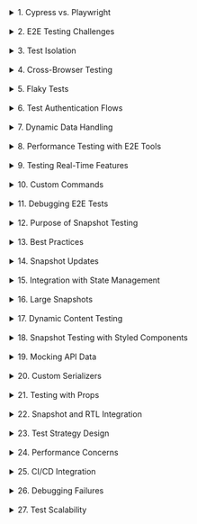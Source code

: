 <details>
<summary>1. Cypress vs. Playwright</summary>

**Key Differences:**

- **Architecture:**
  - Cypress operates within the browser itself, providing native access to the DOM. Playwright operates outside the browser, controlling browsers using WebSocket or CDP protocols.
- **Cross-browser Testing:**
  - Playwright supports multiple browsers (Chromium, WebKit, Firefox) out of the box. Cypress only supports Chromium-based browsers (with limited support for WebKit since v10).
- **Parallelization:**
  - Playwright supports native parallelization across processes. Cypress needs a CI setup or paid Dashboard Service for parallelization.
- **Network Interception:**
  - Playwright has a robust API for request/response interception. Cypress has limited support for intercepting and modifying requests.
- **API Testing:**
  - Playwright includes native tools for API testing. Cypress requires plugins or custom configurations.

**When to Choose:**

- Use Cypress when debugging, ease of setup, and a rich browser-focused testing experience is needed.
- Use Playwright for cross-browser testing, handling complex web apps, and scenarios requiring flexible test orchestration.

</details>

</br>

<details>
<summary>2. E2E Testing Challenges</summary>

To ensure stability and resilience:

- **Avoid Using Flaky Selectors:** Prefer unique `data-testid` attributes or semantic selectors over class names or IDs.
- **Use Retry Logic:** Both tools support retrying failed assertions automatically. Enable retries for unstable tests.
- **Mock/Intercept Network Calls:** Avoid reliance on live API endpoints by intercepting requests with mock data.
- **Control Test Environment:** Use test environments with static data to minimize unpredictability.
- **Wait for Stable States:** Use assertions to ensure the UI is ready before interacting with it (e.g., waiting for loaders to disappear).

</details>

</br>

<details>
<summary>3. Test Isolation</summary>

**Handling Test Isolation:**

- **Cypress:**
  - Use `cy.visit()` to start each test with a clean slate.
  - Clear cookies, local storage, and session storage (`cy.clearCookies()` and `cy.clearLocalStorage()`).
  - Stub network requests to control data between tests.
- **Playwright:**
  - Launch a new browser context for each test using `browser.newContext()` to ensure isolated states.
  - Use `context.clearCookies()` or `context.storageState()` to reset sessions between tests.

</details>

</br>

<details>
<summary>4. Cross-Browser Testing</summary>

Playwright achieves cross-browser testing by:

- Supporting multiple rendering engines (Chromium, WebKit, and Firefox).
- Using browser-specific configurations, allowing tests to run seamlessly across different engines.

**Challenges:**

- **Rendering Variations:** Some elements might render differently across browsers (e.g., fonts, CSS styles).
- **Feature Parity:** Browser-specific quirks might require conditional test logic.
- **Performance Differences:** Test execution speeds may vary depending on the browser engine.

</details>

</br>

<details>
<summary>5. Flaky Tests</summary>

Strategies to identify and resolve flaky tests:

- **Analyze Failure Patterns:** Review CI logs to identify recurring issues (e.g., timing, environment instability).
- **Add Smart Waits:** Replace arbitrary `wait()` with condition-based waits (`cy.waitUntil()`, `page.waitForSelector()`).
- **Reduce Dependencies:** Use mocks to decouple tests from external APIs or databases.
- **Run Tests in Isolation:** Identify interdependent tests by running tests individually and in parallel.
- **CI Debugging Tools:** Use video or screenshot capture (supported in both Cypress and Playwright) to analyze test failures.

</details>

</br>

<details>
<summary>6. Test Authentication Flows</summary>

**Playwright (OAuth):**

```javascript
test("OAuth login", async ({ page }) => {
  await page.goto("https://example.com/login");
  await page.fill("#username", "testuser");
  await page.fill("#password", "password123");
  await page.click('button[type="submit"]');
  await page.waitForURL("https://example.com/dashboard"); // Validate redirection
  expect(page.url()).toBe("https://example.com/dashboard");
});
```

**Cypress (Session Persistence):**

```javascript
Cypress.Commands.add("login", () => {
  cy.request("POST", "/api/login", {
    username: "testuser",
    password: "password123",
  }).then((response) => {
    window.localStorage.setItem("token", response.body.token);
  });
});

describe("Login test", () => {
  before(() => cy.login());
  it("Visits dashboard after login", () => {
    cy.visit("/dashboard");
    cy.contains("Welcome, testuser");
  });
});
```

</details>

</br>

<details>
<summary>7. Dynamic Data Handling</summary>

**Playwright Example:**

```javascript
test("Interact with dynamic dropdown", async ({ page }) => {
  await page.goto("https://example.com");
  await page.click("#dropdown"); // Open dropdown
  await page.waitForSelector(".dropdown-item"); // Wait for items to load
  const options = await page.$$eval(".dropdown-item", (items) =>
    items.map((item) => item.textContent)
  );
  console.log(options); // Verify dynamic data
  await page.click(`.dropdown-item:has-text("Option 1")`); // Select an option
});
```

</details>

</br>

<details>
<summary>8. Performance Testing with E2E Tools</summary>

**Measuring Page Load Time in Playwright:**

```javascript
test("Measure performance", async ({ page }) => {
  const start = Date.now();
  await page.goto("https://example.com");
  const loadTime = Date.now() - start;
  console.log(`Page load time: ${loadTime}ms`);
  expect(loadTime).toBeLessThan(2000); // Assert performance threshold
});
```

**Cypress Performance Plugin:** Use plugins like `cypress-performance` to capture metrics.

</details>

</br>

<details>
<summary>9. Testing Real-Time Features</summary>

**Cypress Real-Time Update Test:**

```javascript
describe("Real-time updates", () => {
  it("Validates live chat updates", () => {
    cy.visit("/chat");
    cy.intercept("POST", "/api/sendMessage").as("sendMessage");
    cy.get("#messageInput").type("Hello, World!");
    cy.get("#sendButton").click();
    cy.wait("@sendMessage");
    cy.contains(".message", "Hello, World!"); // Assert message appears
  });
});
```

</details>

</br>

<details>
<summary>10. Custom Commands</summary>

**Cypress Custom Command Example:**

```javascript
Cypress.Commands.add("fillAndValidateForm", (formData) => {
  cy.get("#name").type(formData.name);
  cy.get("#email").type(formData.email);
  cy.get("#password").type(formData.password);
  cy.get("#submit").click();
  cy.contains("Thank you for submitting!").should("exist");
});

// Usage in a test
describe("Form Submission Test", () => {
  it("fills and validates the form", () => {
    cy.visit("/form");
    cy.fillAndValidateForm({
      name: "John Doe",
      email: "john.doe@example.com",
      password: "password123",
    });
  });
});
```

**Playwright Alternative:**
In Playwright, you can achieve a similar effect by creating utility functions that can be reused across tests.

</details>

</br>

<details>
<summary>11. Debugging E2E Tests</summary>

**Debugging in Cypress:**

- Use `cy.pause()` to pause the test execution for manual debugging.
- Add `cy.debug()` to trigger interactive debugging.
- Use the Cypress Test Runner to visually trace each step of the test.

**Debugging in Playwright:**

- Use `page.pause()` to open the Playwright Inspector for debugging.
- Use the `--debug` CLI flag to launch tests with debugging enabled.
- Add `console.log()` statements in your tests to inspect variables and states.

**General Tips:**

- Review screenshots, videos, and logs generated during test failures.
- Reproduce failing tests locally using the same environment and configurations as CI.

</details>

</br>

<details>
<summary>12. Purpose of Snapshot Testing</summary>

**Purpose:**
Snapshot testing captures a "snapshot" of a component’s rendered output at a specific time. It ensures that changes to the UI are intentional and controlled.

**When to Avoid:**

- Dynamic content (e.g., timestamps, random IDs) can result in frequent snapshot updates.
- Components with high variability or low value in snapshot validation.

</details>

</br>

<details>
<summary>13. Best Practices</summary>

**Best Practices for Snapshot Testing:**

- Use `data-testid` or predictable selectors to avoid test failures due to DOM changes.
- Keep snapshots small and focused. Large snapshots are harder to review.
- Use snapshot testing as a complement to, not a replacement for, other tests (e.g., unit tests).
- Always review and verify snapshot changes in pull requests.

</details>

</br>

<details>
<summary>14. Snapshot Updates</summary>

**When to Update:**

- Update snapshots only after verifying that the changes are expected and do not break functionality.

**Risks of Blind Updates:**

- Masking unintended changes or bugs.
- Reducing test reliability and making it harder to catch regressions.

</details>

</br>

<details>
<summary>15. Integration with State Management</summary>

To test components reliant on external state (e.g., Redux):

- **Mock the State:** Use libraries like `redux-mock-store` or pass a mock Redux store as a prop.
- **Snapshot Examples:**

```javascript
import { Provider } from "react-redux";
import renderer from "react-test-renderer";

const mockStore = configureStore([]);
const store = mockStore({ key: "value" });

it("matches snapshot with Redux state", () => {
  const tree = renderer
    .create(
      <Provider store={store}>
        <MyComponent />
      </Provider>
    )
    .toJSON();
  expect(tree).toMatchSnapshot();
});
```

</details>

</br>

<details>
<summary>16. Large Snapshots</summary>

**Handling Large Snapshots:**

- Break components into smaller subcomponents and test them individually.
- Use custom serializers to remove unnecessary data (e.g., timestamps or dynamic IDs).
- Focus on critical elements instead of snapshotting the entire component.

</details>

</br>

<details>
<summary>17. Dynamic Content Testing</summary>

**Ensuring Stable Snapshots with Dynamic Data:**

- Use mocking libraries (e.g., `jest.mock()`) to mock data and remove randomness.
- Use custom serializers to exclude fields like timestamps or random IDs.

```javascript
expect.addSnapshotSerializer({
  test: (val) => typeof val === "string" && /\d{4}-\d{2}-\d{2}/.test(val), // Check for dates
  print: () => "<<DATE>>",
});
```

</details>

</br>

<details>
<summary>18. Snapshot Testing with Styled Components</summary>

**Styled-Components Example:**

```javascript
import renderer from "react-test-renderer";
import { ThemeProvider } from "styled-components";
import MyComponent from "./MyComponent";

const theme = { primary: "blue", secondary: "red" };

it("matches snapshot with theming", () => {
  const tree = renderer
    .create(
      <ThemeProvider theme={theme}>
        <MyComponent />
      </ThemeProvider>
    )
    .toJSON();
  expect(tree).toMatchSnapshot();
});
```

</details>

</br>

<details>
<summary>19. Mocking API Data</summary>

**Snapshot Test with Mocked Data:**

```javascript
jest.mock("./api", () => ({
  fetchData: jest.fn(() => Promise.resolve(["Item 1", "Item 2"])),
}));

it("matches snapshot with mocked data", async () => {
  const component = renderer.create(<MyComponent />);
  await act(async () => component.update());
  expect(component.toJSON()).toMatchSnapshot();
});
```

</details>

</br>

<details>
<summary>20. Custom Serializers</summary>

**Creating a Jest Custom Serializer:**

```javascript
expect.addSnapshotSerializer({
  test: (val) => typeof val === "object" && val.dynamicField,
  print: (val) => `{ id: ${val.id}, otherFields: ... }`,
});
```

</details>

</br>

<details>
<summary>21. Testing with Props</summary>

**Snapshot Testing with Varying Props:**

```javascript
it("matches snapshot with different props", () => {
  const component = renderer.create(<MyComponent title="Title 1" />);
  expect(component.toJSON()).toMatchSnapshot();

  component.update(<MyComponent title="Title 2" />);
  expect(component.toJSON()).toMatchSnapshot();
});
```

</details>

</br>

<details>
<summary>22. Snapshot and RTL Integration</summary>

**Combining Snapshot and RTL:**

```javascript
import { render } from "@testing-library/react";

it("matches snapshot with RTL", () => {
  const { container } = render(<MyComponent />);
  expect(container).toMatchSnapshot();
});
```

</details>

</br>

<details>
<summary>23. Test Strategy Design</summary>

**E2E and Snapshot Division:**

- Use snapshots for component-level validation and E2E for integration and user-flow tests.
- Example:
  - Snapshot Test: Verify visual rendering of a button.
  - E2E Test: Validate the button’s behavior in a workflow (e.g., login).

</details>

</br>

<details>
<summary>24. Performance Concerns</summary>

**Addressing Snapshot Bottlenecks:**

- Remove unnecessary snapshots or focus on smaller components.
- Parallelize tests using Jest’s `--maxWorkers` flag.
- Use selective test execution (`.only` or dynamic test filtering).

</details>

</br>

<details>
<summary>25. CI/CD Integration</summary>

**Steps for Integration:**

- Run snapshot tests during the CI build phase with strict failure checks.
- Run E2E tests in separate pipelines to optimize execution time.
- Use dashboards (e.g., Cypress Dashboard) to monitor test performance and results.

</details>

</br>

<details>
<summary>26. Debugging Failures</summary>

**Debugging Snapshot Test Failures:**

- Use Jest’s `--watch` mode to interactively debug failing snapshots.
- Compare snapshots visually in the PR review process.
- Re-run the test locally with mocked data to ensure consistency.

</details>

</br>

<details>
<summary>27. Test Scalability</summary>

**Ensuring Scalability:**

- Prioritize and group critical tests to reduce the execution burden.
- Use parallel test execution across CI/CD nodes.
- Implement a test tagging system to run specific suites when necessary.

</details>

</br>
